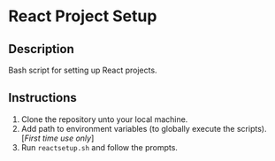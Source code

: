 # React Project Setup

## Description
Bash script for setting up React projects.

## Instructions
  1. Clone the repository unto your local machine.
  2. Add path to environment variables (to globally execute the scripts). [*First time use only*]
  3. Run `reactsetup.sh` and follow the prompts.